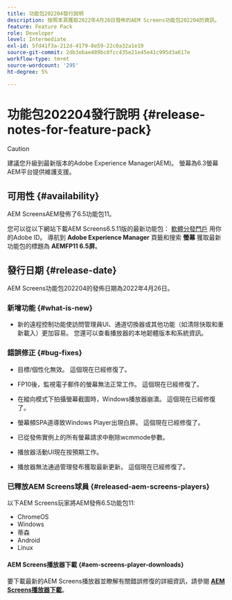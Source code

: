 ```yaml
---
title: 功能包202204發行說明
description: 按照本頁獲取2022年4月26日發佈的AEM Screens功能包202204的資訊。
feature: Feature Pack
role: Developer
level: Intermediate
exl-id: 5fd41f3a-212d-4179-8e59-22c0a32a1e19
source-git-commit: 2db3ebae489bc0fcc435e21e45e41c995d3a617e
workflow-type: tm+mt
source-wordcount: '295'
ht-degree: 5%

---
```


# 功能包202204發行說明 {#release-notes-for-feature-pack}

>[!CAUTION]
>建議您升級到最新版本的Adobe Experience Manager(AEM)。 螢幕為6.3螢幕AEM平台提供維護支援。

## 可用性 {#availability}

AEM ScreensAEM發佈了6.5功能包11。

您可以從以下網站下載AEM Screens6.5.11版的最新功能包： [軟體分發門戶](https://experience.adobe.com/#/downloads/content/software-distribution/en/aem.html) 用你的Adobe ID。 導航到 **Adobe Experience Manager** 頁籤和搜索 **螢幕** 獲取最新功能包的標題為 **AEMFP11 6.5屏**。

## 發行日期 {#release-date}

AEM Screens功能包202204的發佈日期為2022年4月26日。

### 新增功能 {#what-is-new}

* 新的遠程控制功能使訪問管理員UI、通道切換器或其他功能（如清除快取和重新載入）更加容易。 您還可以查看播放器的本地韌體版本和系統資訊。

### 錯誤修正 {#bug-fixes}

* 目標/個性化無效。 這個現在已經修復了。

* FP10後，監視電子郵件的螢幕無法正常工作。 這個現在已經修復了。

* 在縱向模式下拍攝螢幕截圖時，Windows播放器崩潰。 這個現在已經修復了。

* 螢幕頻SPA道導致Windows Player出現白屏。 這個現在已經修復了。

* 已從發佈實例上的所有螢幕請求中刪除wcmmode參數。

* 播放器活動UI現在按預期工作。

* 播放器無法通過管理發布獲取最新更新。 這個現在已經修復了。

### 已釋放AEM Screens球員 {#released-aem-screens-players}

以下AEM Screens玩家將AEM發佈6.5功能包11:

* ChromeOS
* Windows
* 蒂森
* Android
* Linux

#### AEM Screens播放器下載  {#aem-screens-player-downloads}

要下載最新的AEM Screens播放器並瞭解有關錯誤修復的詳細資訊，請參閱 **[AEM Screens播放器下載](https://download.macromedia.com/screens/index.html)**。
